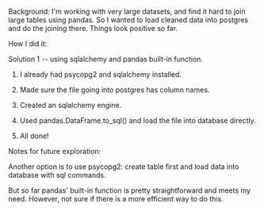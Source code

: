 Background: I'm working with very large datasets, and find it hard to join large tables using pandas. So I wanted to load cleaned data into postgres and do the joining there. Things look positive so far.

How I did it:

Solution 1 -- using sqlalchemy and pandas built-in function.

1. I already had psycopg2 and sqlalchemy installed.

2. Made sure the file going into postgres has column names.

3. Created an sqlalchemy engine.

4. Used pandas.DataFrame.to_sql() and load the file into database directly.

5. All done!


Notes for future exploration:

Another option is to use psycopg2: create table first and load data into database with sql commands.

But so far pandas' built-in function is pretty straightforward and meets my need. However, not sure if there is a more efficient way to do this. 
